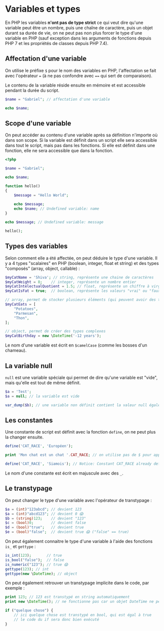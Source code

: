 # Variables et types

En PHP les variables **n'ont pas de type strict** ce qui veut dire qu'une variable peut être un nombre, puis une chaîne de caractère, puis un objet durant sa durée de vie, on ne peut pas non plus forcer le type d'une variable en PHP (sauf exception dans les arguments de fonctions depuis PHP 7 et les propriétés de classes depuis PHP 7.4).

## Affectation d'une variable

On utilise le préfixe `$` pour le nom des variables en PHP, l'affectation se fait avec l'opérateur `=` (à ne pas confondre avec `==` qui sert de comparaison).

Le contenu de la variable réside ensuite en mémoire et est accessible pendant la durée du script.

```php
$name = "Gabriel"; // affectation d'une variable

echo $name;
```

## Scope d'une variable

On peut accéder au contenu d'une variable après sa définition n'importe où dans son scope. Si la variable est définit dans un script elle sera accessible dans tout le script, mais pas dans les fonctions. Si elle est définit dans une fonction, elle ne sera accessible que dans la fonction.

```php
<?php

$name = "Gabriel";

echo $name;

function hello()
{
	$message = "Hello World";
	
	echo $message;
	echo $name; // Undefined variable: name
}

echo $message; // Undefined variable: message

hello();
```

## Types des variables

Selon comment elle a été affectée, on peut déduire le type d'une variable. Il y a 4 types "scalaires" en PHP (boolean, integer, float et string) et des types "composés" (array, object, callable) :

```php
$myCatName = 'Shiva'; // string, représente une chaine de caractères
$myCatWeight = 8;    // integer, représente un nombre entier
$myCatIntelectualQuotient = 1.5; // float, représente un chiffre à virgule
$myCatIsFat = true;  // boolean, représente les valeurs "vrai" ou "faux"

// array, permet de stocker plusieurs éléments (qui peuvent avoir des types différents) dans une variable
$myCatEats = [
	"Potatoes",
	"Parmesan",
	"Thon",
]; 

// object, permet de créer des types complexes
$myCatBirthday = new \DateTime('-12 years'); 
```

Le nom d'une variable est écrit en `$camelCase` (comme les bosses d'un chameau).

## La variable null

`null` est une variable spéciale qui permet de dire qu'une variable est "vide", mais qu'elle est tout de même définit.

```php
$a = 'Test';
$a = null; // la variable est vide

var_dump($b); // une variable non définit contient la valeur null également
```

## Les constantes

Une constante de script est définit avec la fonction `define`, on ne peut plus la changer ensuite.

```php
define('CAT_RACE', 'Européen');

print 'Mon chat est un chat '.CAT_RACE; // on utilise pas de $ pour appeller une constante.

define('CAT_RACE', 'Siamois'); // Notice: Constant CAT_RACE already defined
```

Le nom d'une constante est écrit en majuscule avec des `_`.

## Le transtypage

On peut changer le type d'une variable avec l'opérateur de transtypage :

```php
$a = (int)"123abcd"; // devient 123
$a = (int)"abcd123"; // devient 0 😱
$b = (string)123;    // devient "123"
$c = (bool)0;        // devient false
$d = (bool)"true";   // devient true
$e = (bool)"false";  // devient true 😱 ("false" == true)
```

On peut également connaitre le type d'une variable à l'aide des fonctions `is_` et `gettype` :

```php
is_int(123);       // true
is_bool("false");  // false
is_numeric("123"); // true 😱
gettype(123); // int
gettype(new \DateTime); // object
```

On peut également retrouver un transtypage implicite dans le code, par exemple :

```php
print 123; // 123 est transtypé en string automatiquement
print new \DateTime(); // ne fonctionne pas car un objet DateTime ne peut pas être transtypé en string

if ("quelque chose") {
	// ici quelque chose est transtypé en bool, qui est égal à true
	// le code du if sera donc bien exécuté
} 
```